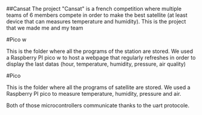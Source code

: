 ##Cansat
The project "Cansat" is a french competition where multiple teams of 6 members compete in order to make the best satellite (at least device that can measures temperature and humidity).
This is the project that we made me and my team

#Pico w

This is the folder where all the programs of the station are stored. We used a Raspberry PI pico w to host a webpage that regularly refreshes in order to display the last datas (hour, temperature, humidity, pressure, air quality)

#Pico 

This is the folder where all the programs of satellite are stored. We used a Raspberry PI pico to measure temperature, humidity, pressure and air.

Both of those microcontrollers communicate thanks to the uart protocole. 
